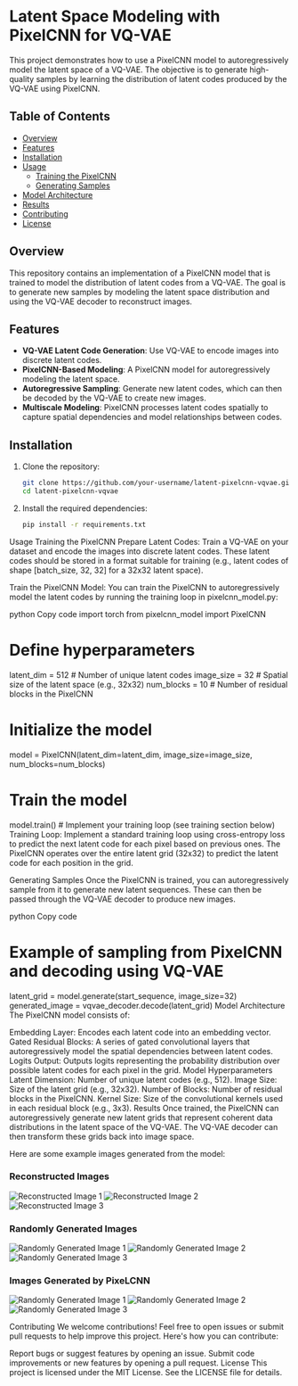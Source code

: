 # Latent Space Modeling with PixelCNN for VQ-VAE

This project demonstrates how to use a PixelCNN model to autoregressively model the latent space of a VQ-VAE. The objective is to generate high-quality samples by learning the distribution of latent codes produced by the VQ-VAE using PixelCNN.

## Table of Contents
- [Overview](#overview)
- [Features](#features)
- [Installation](#installation)
- [Usage](#usage)
  - [Training the PixelCNN](#training-the-pixelcnn)
  - [Generating Samples](#generating-samples)
- [Model Architecture](#model-architecture)
- [Results](#results)
- [Contributing](#contributing)
- [License](#license)

## Overview
This repository contains an implementation of a PixelCNN model that is trained to model the distribution of latent codes from a VQ-VAE. The goal is to generate new samples by modeling the latent space distribution and using the VQ-VAE decoder to reconstruct images.

## Features
- **VQ-VAE Latent Code Generation**: Use VQ-VAE to encode images into discrete latent codes.
- **PixelCNN-Based Modeling**: A PixelCNN model for autoregressively modeling the latent space.
- **Autoregressive Sampling**: Generate new latent codes, which can then be decoded by the VQ-VAE to create new images.
- **Multiscale Modeling**: PixelCNN processes latent codes spatially to capture spatial dependencies and model relationships between codes.

## Installation
1. Clone the repository:
   ```bash
   git clone https://github.com/your-username/latent-pixelcnn-vqvae.git
   cd latent-pixelcnn-vqvae
2. Install the required dependencies:
    ```bash
    pip install -r requirements.txt

Usage
Training the PixelCNN
Prepare Latent Codes: Train a VQ-VAE on your dataset and encode the images into discrete latent codes. These latent codes should be stored in a format suitable for training (e.g., latent codes of shape [batch_size, 32, 32] for a 32x32 latent space).

Train the PixelCNN Model: You can train the PixelCNN to autoregressively model the latent codes by running the training loop in pixelcnn_model.py:

python
Copy code
import torch
from pixelcnn_model import PixelCNN

# Define hyperparameters
latent_dim = 512       # Number of unique latent codes
image_size = 32        # Spatial size of the latent space (e.g., 32x32)
num_blocks = 10        # Number of residual blocks in the PixelCNN

# Initialize the model
model = PixelCNN(latent_dim=latent_dim, image_size=image_size, num_blocks=num_blocks)

# Train the model
model.train()  # Implement your training loop (see training section below)
Training Loop: Implement a standard training loop using cross-entropy loss to predict the next latent code for each pixel based on previous ones. The PixelCNN operates over the entire latent grid (32x32) to predict the latent code for each position in the grid.

Generating Samples
Once the PixelCNN is trained, you can autoregressively sample from it to generate new latent sequences. These can then be passed through the VQ-VAE decoder to produce new images.

python
Copy code
# Example of sampling from PixelCNN and decoding using VQ-VAE
latent_grid = model.generate(start_sequence, image_size=32)
generated_image = vqvae_decoder.decode(latent_grid)
Model Architecture
The PixelCNN model consists of:

Embedding Layer: Encodes each latent code into an embedding vector.
Gated Residual Blocks: A series of gated convolutional layers that autoregressively model the spatial dependencies between latent codes.
Logits Output: Outputs logits representing the probability distribution over possible latent codes for each pixel in the grid.
Model Hyperparameters
Latent Dimension: Number of unique latent codes (e.g., 512).
Image Size: Size of the latent grid (e.g., 32x32).
Number of Blocks: Number of residual blocks in the PixelCNN.
Kernel Size: Size of the convolutional kernels used in each residual block (e.g., 3x3).
Results
Once trained, the PixelCNN can autoregressively generate new latent grids that represent coherent data distributions in the latent space of the VQ-VAE. The VQ-VAE decoder can then transform these grids back into image space.

Here are some example images generated from the model:

### Reconstructed Images

![Reconstructed Image 1](output/reconstructed_image_1.png)
![Reconstructed Image 2](output/reconstructed_image_4.png)
![Reconstructed Image 3](output/reconstructed_image_7.png)

### Randomly Generated Images

![Randomly Generated Image 1](output/random_sample_0.png)
![Randomly Generated Image 2](output/random_sample_1.png)
![Randomly Generated Image 3](output/random_sample_2.png)

### Images Generated by PixeLCNN
![Randomly Generated Image 1](output/sample_1.png)
![Randomly Generated Image 2](output/sample_5.png)
![Randomly Generated Image 3](output/sample_8.png)


Contributing
We welcome contributions! Feel free to open issues or submit pull requests to help improve this project. Here's how you can contribute:

Report bugs or suggest features by opening an issue.
Submit code improvements or new features by opening a pull request.
License
This project is licensed under the MIT License. See the LICENSE file for details.